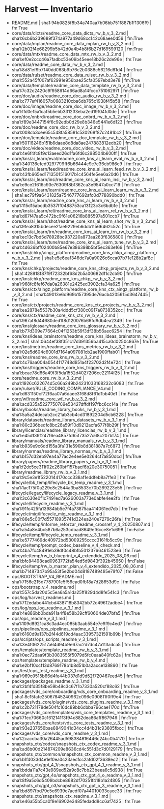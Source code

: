 # Harvest — Inventario

- README.md | sha1:94b0825f8b34a740aa7b06bb751f887b1f1306f9 | fm:True
- core/data/dicts/readme_core_data_dicts_rw_b_v_3_2.md | sha1:6cb6b239689f374a977a49d68cc142c68aee0d59 | fm:True
- core/data/mplan/readme_core_data_mplan_rw_b_v_3_2.md | sha1:2b02f4e68299b5b42d0a4b4b8f6b27d169599120 | fm:True
- core/data/mtx/readme_core_data_mtx_rw_b_v_3_2.md | sha1:ef0e2ccc46a7fadbc53e09b45eee18b26c2de96e | fm:True
- core/data/readme_core_data_rw_b_v_3_2.md | sha1:8d81ef9b7140dd063b9b76c2b0388c56216d61d4 | fm:True
- core/data/rulset/readme_core_data_rulset_rw_b_v_3_2.md | sha1:552a45f007af62991e956bae25cfa0597ebd3e78 | fm:True
- core/data/template/readme_core_data_template_rw_b_v_3_2.md | sha1:7c32c2420c9f958614d66ad8a14fccc75106297f | fm:True
- core/doc/audio/readme_core_doc_audio_rw_b_v_3_2.md | sha1:c777ef416057b0683210cba6db765c1938f45b58 | fm:True
- core/doc/image/readme_core_doc_image_rw_b_v_3_2.md | sha1:ffd0ef5a1caf5b5ebb331233eba2ed19f04fd0de | fm:True
- core/doc/onbrd/readme_core_doc_onbrd_rw_b_v_3_2.md | sha1:f89e3447154f6c92edb0d29e8b346e5441e6d123 | fm:True
- core/doc/readme_core_doc_rw_b_v_3_2.md | sha1:008cb3cee65c548fa58581c530268f87c2481bc2 | fm:True
- core/doc/template/readme_core_doc_template_rw_b_v_3_2.md | sha1:50116246b151b6daae8d8da8ae247883812edb20 | fm:True
- core/doc/video/readme_core_doc_video_rw_b_v_3_2.md | sha1:4e6f4fc8f9c13aeed26d1fa6fd6c298504b600ff | fm:True
- core/kns/ai_learn/eval/readme_core_kns_ai_learn_eval_rw_b_v_3_2.md | sha1:340136efed9297799ff6b66444e9c7c36cb986c9 | fm:True
- core/kns/ai_learn/feed/readme_core_kns_ai_learn_feed_rw_b_v_3_2.md | sha1:43fb665ed1713501516017b1c4564fe5ee6a20d6 | fm:True
- core/kns/ai_learn/insi/readme_core_kns_ai_learn_insi_rw_b_v_3_2.md | sha1:e9ce2f616c93e76309f8b1362ca3e9547a0cc719 | fm:True
- core/kns/ai_learn/learn/readme_core_kns_ai_learn_learn_rw_b_v_3_2.md | sha1:ec79f9a6431825a7546777692afc0d778890bdd0 | fm:True
- core/kns/ai_learn/readme_core_kns_ai_learn_rw_b_v_3_2.md | sha1:115d15abcdb3537ff0488753ca13123c3c6bdb1e | fm:True
- core/kns/ai_learn/rel/readme_core_kns_ai_learn_rel_rw_b_v_3_2.md | sha1:d67f47aa5c472bc9f61e06216b885597a501ccb7 | fm:True
- core/kns/ai_learn/shot/readme_core_kns_ai_learn_shot_rw_b_v_3_2.md | sha1:9fea8315bdecee2fae9229eb6ddb11566462c52c | fm:True
- core/kns/ai_learn/trn/readme_core_kns_ai_learn_trn_rw_b_v_3_2.md | sha1:ec13c7bd5d78928bc937220a873aa263f6365800 | fm:True
- core/kns/ai_learn/tune/readme_core_kns_ai_learn_tune_rw_b_v_3_2.md | sha1:4d636bff02400b85e67e386398b5bf5ec363e169 | fm:True
- core/kns/chkp/aingz_platform/readme_core_kns_chkp_aingz_platform_rw_b_v_3_2.md | sha1:e5e6eaf346dc7a0a9026c6cca07b71e128b2af8c | fm:True
- core/kns/chkp/projects/readme_core_kns_chkp_projects_rw_b_v_3_2.md | sha1:428818f87f9f72332bf68d2b5a00682df1c2cb90 | fm:True
- core/kns/chkp/readme_core_kns_chkp_rw_b_v_3_2.md | sha1:968fc8fef67da0a26381e2425ed3902cfa34a625 | fm:True
- core/kns/ctx/aingz_platform/readme_core_kns_ctx_aingz_platform_rw_b_v_3_2.md | sha1:49013e6d969b157395de76acb4205615d3647445 | fm:True
- core/kns/ctx/projects/readme_core_kns_ctx_projects_rw_b_v_3_2.md | sha1:ea2878e5537b30a4ddd5cf380c0917a0738352cc | fm:True
- core/kns/ctx/readme_core_kns_ctx_rw_b_v_3_2.md | sha1:967af8d44680ded1f8d120076b66fd9db4ea2349 | fm:True
- core/kns/glossary/readme_core_kns_glossary_rw_b_v_3_2.md | sha1:b77d309e77664c04f1253b59f3df38b56aec6254 | fm:True
- core/kns/ideas_brainstorm/readme_core_kns_ideas_brainstorm_rw_b_v_3_2.md | sha1:0644ef38f351c17d391356ba415ca0d0250c867e | fm:True
- core/kns/metrics/readme_core_kns_metrics_rw_b_v_3_2.md | sha1:02e5d604c6001d7164a097081cb2ae1900ffab01 | fm:True
- core/kns/readme_core_kns_rw_b_v_3_2.md | sha1:4c76aa004a0544117748d951a4f23702d2f4e724 | fm:True
- core/kns/triggers/readme_core_kns_triggers_rw_b_v_3_2.md | sha1:bcac78d66a49f3f5da1552d4027206ce22114f25 | fm:True
- core/readme_core_rw_b_v_3_2.md | sha1:1926c622674d5c66a249b24231033168232c6083 | fm:True
- core/rulset/RULE_CODING_COMPLIANCE_V4.md | sha1:d631150cf72f6aa07a6daee3168d8f61d1bb40e1 | fm:False
- core/wf/readme_core_wf_rw_b_v_3_2.md | sha1:acd335a5227750709e53427dffdf197fbc6cc14a | fm:True
- library/books/readme_library_books_rw_b_v_3_1.md | sha1:5a5a24decab2cc21ab3cb4cd31892204d5cb6228 | fm:True
- library/datasets/readme_library_datasets_rw_b_v_3_1.md | sha1:80c236bedfc8bc26a59f10d9212acfa677f8b29f | fm:True
- library/licencias/readme_library_licencias_rw_b_v_3_1.md | sha1:e45d139f247f6ea4857fd65f73527c68c207bf74 | fm:True
- library/manuals/readme_library_manuals_rw_b_v_3_1.md | sha1:b939e9c6dd155a3fa131e590b8d381887a7c6873 | fm:True
- library/normas/readme_library_normas_rw_b_v_3_1.md | sha1:b157d32eb97ea4a77ac2e4ee5e0264cf7a850dcd | fm:True
- library/papers/readme_library_papers_rw_b_v_3_1.md | sha1:f2dc5ce311f02c260bff157bacf6b20e30750051 | fm:True
- library/readme_library_rw_b_v_3_1.md | sha1:9c5e3e1f5220144170ccc338af1eddfeb8a7ffe3 | fm:True
- lifecycle/bk_temp/lifecycle_bk_temp_readme_v_3_1.md | sha1:1ac175f0a229c8c2544a3ba8533c70b269223e55 | fm:True
- lifecycle/legacy/lifecycle_legacy_readme_v_3_1.md | sha1:3c630e0f1c7491ed7a626003a773e0abfe4ee2fb | fm:True
- lifecycle/lifecycle_readme_v_3_1.md | sha1:91fc425fa13984bb5e7f4a73875aa414061ed7cb | fm:True
- lifecycle/mig/lifecycle_mig_readme_v_3_1.md | sha1:86e5c00f7d55718935741d324ea240e7279c26fa | fm:True
- lifecycle/temp/informe_reforzar_readme_crossref_v_4_20250807.md | sha1:a54a8e4bc587b6a253cdbad8649ef6cce8e1c698 | fm:False
- lifecycle/temp/lifecycle_temp_readme_v_3_1.md | sha1:e5777469dc40972bd53009255cccc3161fb5cc9c | fm:True
- lifecycle/temp/prompt_codex_baseline_v_4_check.md | sha1:4ba7fc48491eb39df0c48bfb50123766461523e6 | fm:True
- lifecycle/temp/rw_b_blueprint_v_4_extendido_2025_08_06.md | sha1:bfc84498cad0963772fa54ed5d9843f392b45650 | fm:False
- lifecycle/temp/rw_b_master_plan_v_4_extendido_2025_08_06.md | sha1:b71487347b95a53f5e2bd04d8187489495e79f07 | fm:False
- ops/BOOTSTRAP_V4_README.md | sha1:7156c215d7787901c5f56cad0fb18a7d28653d9c | fm:False
- ops/bootstrap_v_4_readme.md | sha1:557c5da20d5c5ea6a5a1da25ff829d4d8fe541c3 | fm:True
- ops/log/harvest_readmes.md | sha1:712edabc441cbd438718b8342bb72c49612adbe4 | fm:True
- ops/log/ops_log_readme_v_3_1.md | sha1:4e886bb0bda911a4f8e58b39cff60604de07bfa5 | fm:True
- ops/ops_readme_v_3_1.md | sha1:109d8921ca8c3ad4ec085b3aab554e7e9f9c4ed7 | fm:True
- ops/pipelines/ops_pipelines_readme_v_3_1.md | sha1:6160d9a137b2f44d619cd4aac33957321591b69b | fm:True
- ops/scripts/ops_scripts_readme_v_3_1.md | sha1:3e4f0622517a64d94b9e67ac2d7dc47a113adca5 | fm:True
- ops/templates/template_readme_rw_b_v_3_1.md | sha1:0ec72daa9f3b3083555f5079d5fc0eaa840fc62a | fm:True
- ops/templates/template_readme_rw_b_v_4.md | sha1:e2bf10ccf13d8769178b1b8d51b0a2acce138860 | fm:True
- ops/test/ops_test_readme_v_3_1.md | sha1:969c0515b66d4fe44b037d1d9d52f720467eed45 | fm:True
- packages/packages_readme_v_3_1.md | sha1:2bf4fd35f8be59b49c3c67f1b7330a520cf88c62 | fm:True
- packages/vds_core/onboarding/vds_core_onboarding_readme_v_3_1.md | sha1:8c15fafe25067845240962c096e090811f0ff9e4 | fm:True
- packages/vds_core/plugins/vds_core_plugins_readme_v_3_1.md | sha1:c2b721178de504fc16dc89bb6dbba796cae1170d | fm:True
- packages/vds_core/templates/vds_core_templates_readme_v_3_1.md | sha1:71ec70660c1612141f3f94c882dea86aff867946 | fm:True
- packages/vds_core/tests/vds_core_tests_readme_v_3_1.md | sha1:93e237656bae8849041d34cc4d4b31c93605fbcc | fm:True
- packages/vds_core/vds_core_readme_v_3_1.md | sha1:2caccba30a26445ad598384616446c24bc0b4170 | fm:True
- snapshots_ctx/codex/snapshots_ctx_codex_readme_v_3_1.md | sha1:ad8b00d214874209e8636cd4c551d3c7d0129179 | fm:True
- snapshots_ctx/common/snapshots_ctx_common_readme_v_3_1.md | sha1:b1f4033d4e1ef0ea0c23aecfcc2afd02f3638ec2 | fm:True
- snapshots_ctx/gpt_4_1/snapshots_ctx_gpt_4_1_readme_v_3_1.md | sha1:bdda11a7c43e989ed52a9c8c7bb23beea6c5d938 | fm:True
- snapshots_ctx/gpt_4o/snapshots_ctx_gpt_4_o_readme_v_3_1.md | sha1:8f9a5c6d5409bdcbe8682df70251f418b1a24805 | fm:True
- snapshots_ctx/gpt_o3/snapshots_ctx_gpt_o_3_readme_v_3_1.md | sha1:bd897fbd79c5e6939e7aedf07a44010033eaec33 | fm:True
- snapshots_ctx/snapshots_ctx_readme_v_3_1.md | sha1:e46a55b5ca0f8e16902e3485fedadd8cc6af7425 | fm:True
